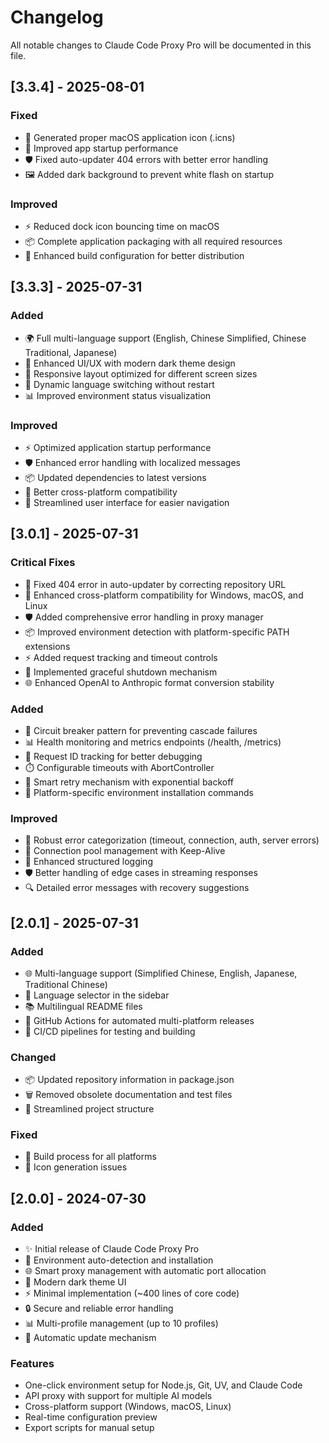 # Changelog

All notable changes to Claude Code Proxy Pro will be documented in this file.

## [3.3.4] - 2025-08-01

### Fixed
- 🎨 Generated proper macOS application icon (.icns)
- 🚀 Improved app startup performance
- 🛡️ Fixed auto-updater 404 errors with better error handling
- 🖼️ Added dark background to prevent white flash on startup

### Improved
- ⚡ Reduced dock icon bouncing time on macOS
- 📦 Complete application packaging with all required resources
- 🔧 Enhanced build configuration for better distribution

## [3.3.3] - 2025-07-31

### Added
- 🌍 Full multi-language support (English, Chinese Simplified, Chinese Traditional, Japanese)
- 🎨 Enhanced UI/UX with modern dark theme design
- 📱 Responsive layout optimized for different screen sizes
- 🔄 Dynamic language switching without restart
- 📊 Improved environment status visualization

### Improved
- ⚡ Optimized application startup performance
- 🛡️ Enhanced error handling with localized messages
- 📦 Updated dependencies to latest versions
- 🔧 Better cross-platform compatibility
- 🎯 Streamlined user interface for easier navigation

## [3.0.1] - 2025-07-31

### Critical Fixes
- 🐛 Fixed 404 error in auto-updater by correcting repository URL
- 🔧 Enhanced cross-platform compatibility for Windows, macOS, and Linux
- 🛡️ Added comprehensive error handling in proxy manager
- 📦 Improved environment detection with platform-specific PATH extensions
- ⚡ Added request tracking and timeout controls
- 🔄 Implemented graceful shutdown mechanism
- 🌐 Enhanced OpenAI to Anthropic format conversion stability

### Added
- 🔐 Circuit breaker pattern for preventing cascade failures
- 📊 Health monitoring and metrics endpoints (/health, /metrics)
- 🎯 Request ID tracking for better debugging
- ⏱️ Configurable timeouts with AbortController
- 🔄 Smart retry mechanism with exponential backoff
- 🧪 Platform-specific environment installation commands

### Improved
- 💪 Robust error categorization (timeout, connection, auth, server errors)
- 🚀 Connection pool management with Keep-Alive
- 📝 Enhanced structured logging
- 🛡️ Better handling of edge cases in streaming responses
- 🔍 Detailed error messages with recovery suggestions

## [2.0.1] - 2025-07-31

### Added
- 🌐 Multi-language support (Simplified Chinese, English, Japanese, Traditional Chinese)
- 🎨 Language selector in the sidebar
- 📚 Multilingual README files
- 🚀 GitHub Actions for automated multi-platform releases
- 🔧 CI/CD pipelines for testing and building

### Changed
- 📦 Updated repository information in package.json
- 🗑️ Removed obsolete documentation and test files
- 🎯 Streamlined project structure

### Fixed
- 🔧 Build process for all platforms
- 📱 Icon generation issues

## [2.0.0] - 2024-07-30

### Added
- ✨ Initial release of Claude Code Proxy Pro
- 🔧 Environment auto-detection and installation
- 🌐 Smart proxy management with automatic port allocation
- 🎨 Modern dark theme UI
- ⚡ Minimal implementation (~400 lines of core code)
- 🔒 Secure and reliable error handling
- 📊 Multi-profile management (up to 10 profiles)
- 🔄 Automatic update mechanism

### Features
- One-click environment setup for Node.js, Git, UV, and Claude Code
- API proxy with support for multiple AI models
- Cross-platform support (Windows, macOS, Linux)
- Real-time configuration preview
- Export scripts for manual setup